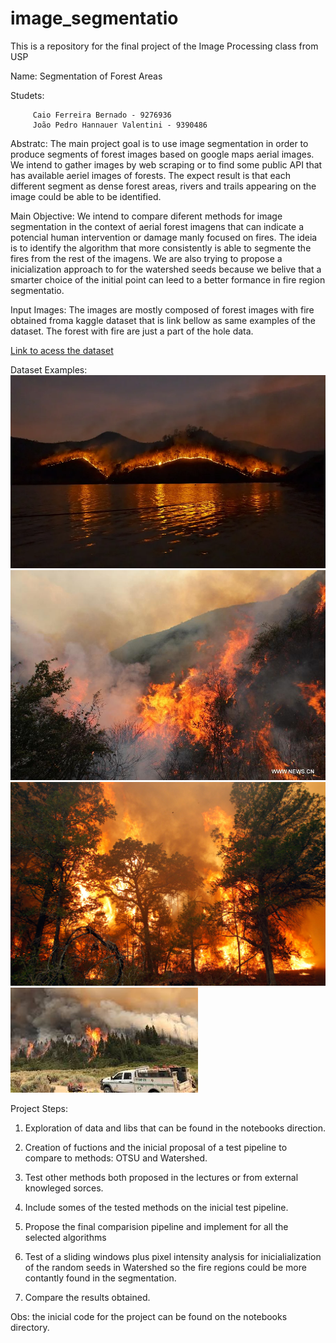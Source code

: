 # image_segmentatio
This is a repository for the final project of the Image Processing class from USP 

Name: Segmentation of Forest Areas

Studets: 

         Caio Ferreira Bernado - 9276936
         João Pedro Hannauer Valentini - 9390486
         
         
Abstratc: The main project goal is to use image segmentation in order to produce segments of forest images based on google maps aerial images. We intend to gather images by web scraping or to find some public API that has available aeriel images of forests. The expect result is that each different segment as dense forest areas, rivers and trails appearing on the image could be able to be identified.

Main Objective: We intend to compare diferent methods for image segmentation in the context of aerial forest imagens that can indicate a potencial human intervention or damage manly focused on fires. The ideia is to identify the algorithm that more consistently is able to segmente the fires from the rest of the imagens. We are also trying to propose a inicialization approach to for the watershed seeds because we belive that a smarter choice of the initial point can leed to a better formance in fire region segmentatio.

Input Images: The images are mostly composed of forest images with fire obtained froma kaggle dataset that is link bellow as same examples of the dataset. The forest with fire are just a part of the hole data.

[Link to acess the dataset](https://www.kaggle.com/kutaykutlu/forest-fire)

Dataset Examples:
![example1](https://github.com/Hannauer/forest_image_segmentation/blob/main/fire_seg_test/1.png)
![example2](https://github.com/Hannauer/forest_image_segmentation/blob/main/fire_seg_test/2.jpg)
![example3](https://github.com/Hannauer/forest_image_segmentation/blob/main/fire_seg_test/3.jpg)
![example4](https://github.com/Hannauer/forest_image_segmentation/blob/main/fire_seg_test/4.jpg)



Project Steps:

1. Exploration of data and libs that can be found in the notebooks direction.

2. Creation of fuctions and the inicial proposal of a test pipeline to compare to methods: OTSU and Watershed.

3. Test other methods both proposed in the lectures or from external knowleged sorces. 

4. Include somes of the tested methods on the inicial test pipeline.

5. Propose the final comparision pipeline and implement for all the selected algorithms

6. Test of a sliding windows plus pixel intensity analysis for inicialialization of the random seeds in Watershed so the fire regions could be more contantly found in the segmentation.

7. Compare the results obtained.


Obs: the inicial code for the project can be found on the notebooks directory.

